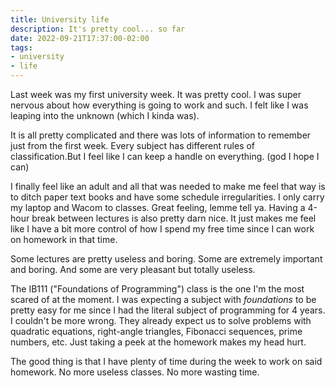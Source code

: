 ```yaml
---
title: University life
description: It's pretty cool... so far
date: 2022-09-21T17:37:00-02:00
tags:
- university
- life
---
```


Last week was my first university week. It was pretty cool. I was super nervous about how everything is going to work and such. I felt like I was leaping into the unknown (which I kinda was).

It is all pretty complicated and there was lots of information to remember just from the first week. Every subject has different rules of classification.But I feel like I can keep a handle on everything. (god I hope I can)

I finally feel like an adult and all that was needed to make me feel that way is to ditch paper text books and have some schedule irregularities. I only carry my laptop and Wacom to classes.
Great feeling, lemme tell ya. Having a 4-hour break between lectures is also pretty darn nice. It just makes me feel like I have a bit more control of
how I spend my free time since I can work on homework in that time.

Some lectures are pretty useless and boring. Some are extremely important and boring. And some are very pleasant but totally useless.

The IB111 ("Foundations of Programming") class is the one I'm the most scared of at the moment. I was expecting a subject with *foundations* to be pretty
easy for me since I had the literal subject of programming for 4 years. I couldn't be more wrong. They already expect us to solve problems with quadratic equations,
right-angle triangles, Fibonacci sequences, prime numbers, etc. Just taking a peek at the homework makes my head hurt.

The good thing is that I have plenty of time during the week to work on said homework. No more useless classes. No more wasting time.
